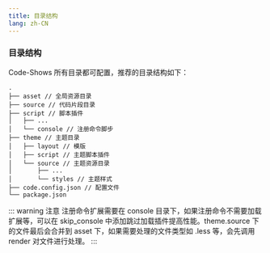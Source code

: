 ```yaml
---
title: 目录结构
lang: zh-CN
---
```


### 目录结构

Code-Shows 所有目录都可配置，推荐的目录结构如下：

```
.
├── asset // 全局资源目录
├── source // 代码片段目录
├── script // 脚本插件
│   ├── ...
│   └── console // 注册命令脚步
├── theme // 主题目录
│   ├── layout // 模版
│   ├── script // 主题脚本插件
│   └── source // 主题资源目录
│       ├── ...
│       └── styles // 主题样式
├── code.config.json // 配置文件
└── package.json

```

::: warning 注意
注册命令扩展需要在 console 目录下，如果注册命令不需要加载扩展等，可以在 skip_console 中添加跳过加载插件提高性能。theme.source 下的文件最后会合并到 asset 下，如果需要处理的文件类型如 .less 等，会先调用 render 对文件进行处理。
:::